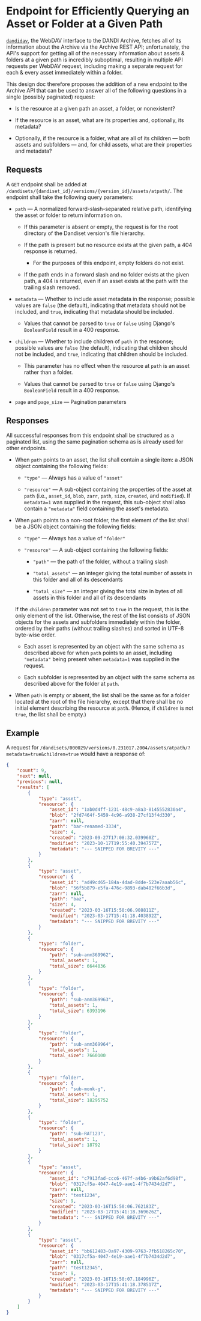 Endpoint for Efficiently Querying an Asset or Folder at a Given Path
====================================================================

[`dandidav`](https://github.com/dandi/dandidav), the WebDAV interface to the
DANDI Archive, fetches all of its information about the Archive via the Archive
REST API; unfortunately, the API's support for getting all of the necessary
information about assets & folders at a given path is incredibly suboptimal,
resulting in multiple API requests per WebDAV request, including making a
separate request for each & every asset immediately within a folder.

This design doc therefore proposes the addition of a new endpoint to the
Archive API that can be used to answer all of the following questions in a
single (possibly paginated) request:

- Is the resource at a given path an asset, a folder, or nonexistent?

- If the resource is an asset, what are its properties and, optionally,
  its metadata?

- Optionally, if the resource is a folder, what are all of its children — both
  assets and subfolders — and, for child assets, what are their properties and
  metadata?

Requests
--------

A `GET` endpoint shall be added at
`/dandisets/{dandiset_id}/versions/{version_id}/assets/atpath/`.  The endpoint
shall take the following query parameters:

- `path` — A normalized forward-slash-separated relative path, identifying the
  asset or folder to return information on.

    - If this parameter is absent or empty, the request is for the root
      directory of the Dandiset version's file hierarchy.

    - If the path is present but no resource exists at the given path, a 404
      response is returned.

        - For the purposes of this endpoint, empty folders do not exist.

    - If the path ends in a forward slash and no folder exists at the given
      path, a 404 is returned, even if an asset exists at the path with the
      trailing slash removed.

- `metadata` — Whether to include asset metadata in the response; possible
  values are `false` (the default), indicating that metadata should not be
  included, and `true`, indicating that metadata should be included.

    - Values that cannot be parsed to `true` or `false` using Django's
      `BooleanField` result in a 400 response.

- `children` — Whether to include children of `path` in the response; possible
  values are `false` (the default), indicating that children should not be
  included, and `true`, indicating that children should be included.

    - This parameter has no effect when the resource at `path` is an asset
      rather than a folder.

    - Values that cannot be parsed to `true` or `false` using Django's
      `BooleanField` result in a 400 response.

- `page` and `page_size` — Pagination parameters

Responses
---------

All successful responses from this endpoint shall be structured as a paginated
list, using the same pagination schema as is already used for other endpoints.

- When `path` points to an asset, the list shall contain a single item: a JSON
  object containing the following fields:

    - `"type"` — Always has a value of `"asset"`

    - `"resource"` — A sub-object containing the properties of the asset at
      `path` (i.e., `asset_id`, `blob`, `zarr`, `path`, `size`, `created`, and
      `modified`).  If `metadata=1` was supplied in the request, this
      sub-object shall also contain a `"metadata"` field containing the asset's
      metadata.

- When `path` points to a non-root folder, the first element of the list shall
  be a JSON object containing the following fields:

    - `"type"` — Always has a value of `"folder"`

    - `"resource"` — A sub-object containing the following fields:

        - `"path"` — the path of the folder, without a trailing slash

        - `"total_assets"` — an integer giving the total number of assets in
          this folder and all of its descendants

        - `"total_size"` — an integer giving the total size in bytes of all
          assets in this folder and all of its descendants

  If the `children` parameter was not set to `true` in the request, this is the
  only element of the list.  Otherwise, the rest of the list consists of JSON
  objects for the assets and subfolders immediately within the folder, ordered
  by their paths (without trailing slashes) and sorted in UTF-8 byte-wise
  order.

    - Each asset is represented by an object with the same schema as described
      above for when `path` points to an asset, including `"metadata"` being
      present when `metadata=1` was supplied in the request.

    - Each subfolder is represented by an object with the same schema as
      described above for the folder at `path`.

- When `path` is empty or absent, the list shall be the same as for a folder
  located at the root of the file hierarchy, except that there shall be no
  initial element describing the resource at `path`.  (Hence, if `children` is
  not `true`, the list shall be empty.)

Example
-------

A request for
`/dandisets/000029/versions/0.231017.2004/assets/atpath/?metadata=true&children=true`
would have a response of:

```json
{
    "count": 9,
    "next": null,
    "previous": null,
    "results": [
        {
            "type": "asset",
            "resource": {
                "asset_id": "1ab0d4ff-1231-48c9-a8a3-8145552830a4",
                "blob": "2fd7464f-5459-4c96-a938-27cf13f4d330",
                "zarr": null,
                "path": "bar-renamed-3334",
                "size": 4,
                "created": "2023-09-27T17:08:32.039960Z",
                "modified": "2023-10-17T19:55:40.394757Z",
                "metadata": "--- SNIPPED FOR BREVITY ---"
            }
        },
        {
            "type": "asset",
            "resource": {
                "asset_id": "ad49cd65-184a-4dad-8dde-523e7aaab56c",
                "blob": "56f5b879-e5fa-476c-9893-dab482f66b3d",
                "zarr": null,
                "path": "baz",
                "size": 4,
                "created": "2023-03-16T15:50:06.908811Z",
                "modified": "2023-03-17T15:41:18.403892Z",
                "metadata": "--- SNIPPED FOR BREVITY ---"
            }
        },
        {
            "type": "folder",
            "resource": {
                "path": "sub-anm369962",
                "total_assets": 1,
                "total_size": 6644036
            }
        },
        {
            "type": "folder",
            "resource": {
                "path": "sub-anm369963",
                "total_assets": 1,
                "total_size": 6393196
            }
        },
        {
            "type": "folder",
            "resource": {
                "path": "sub-anm369964",
                "total_assets": 1,
                "total_size": 7660100
            }
        },
        {
            "type": "folder",
            "resource": {
                "path": "sub-monk-g",
                "total_assets": 1,
                "total_size": 18295752
            }
        },
        {
            "type": "folder",
            "resource": {
                "path": "sub-RAT123",
                "total_assets": 1,
                "total_size": 18792
            }
        },
        {
            "type": "asset",
            "resource": {
                "asset_id": "c7913fad-ccc6-467f-a4b6-a9b62af6d98f",
                "blob": "0317cf5a-4047-4e19-aae1-4f7b7434d2d7",
                "zarr": null,
                "path": "test1234",
                "size": 9,
                "created": "2023-03-16T15:50:06.762183Z",
                "modified": "2023-03-17T15:41:18.369626Z",
                "metadata": "--- SNIPPED FOR BREVITY ---"
            }
        },
        {
            "type": "asset",
            "resource": {
                "asset_id": "bb612483-0a97-4309-9763-7fb518265c70",
                "blob": "0317cf5a-4047-4e19-aae1-4f7b7434d2d7",
                "zarr": null,
                "path": "test12345",
                "size": 9,
                "created": "2023-03-16T15:50:07.184996Z",
                "modified": "2023-03-17T15:41:18.378517Z",
                "metadata": "--- SNIPPED FOR BREVITY ---"
            }
        }
    ]
}
```
